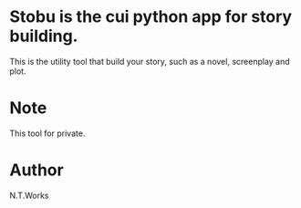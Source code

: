 Stobu is the cui python app for story building.
===

This is the utility tool that build your story, such as a novel, screenplay and plot.

# Note

This tool for private.

# Author

N.T.Works

